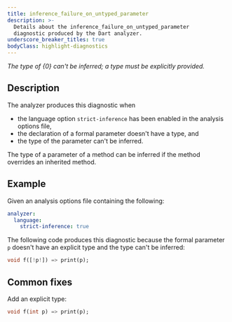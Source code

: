 ```yaml
---
title: inference_failure_on_untyped_parameter
description: >-
  Details about the inference_failure_on_untyped_parameter
  diagnostic produced by the Dart analyzer.
underscore_breaker_titles: true
bodyClass: highlight-diagnostics
---
```


_The type of {0} can't be inferred; a type must be explicitly provided._

## Description

The analyzer produces this diagnostic when
- the language option `strict-inference` has been enabled in the analysis options file,
- the declaration of a formal parameter doesn't have a type, and
- the type of the parameter can't be inferred.

The type of a parameter of a method can be inferred if the method
overrides an inherited method.

## Example

Given an analysis options file containing the following:

```yaml
analyzer:
  language:
    strict-inference: true
```

The following code produces this diagnostic because the formal parameter
`p` doesn't have an explicit type and the type can't be inferred:

```dart
void f([!p!]) => print(p);
```

## Common fixes

Add an explicit type:

```dart
void f(int p) => print(p);
```
